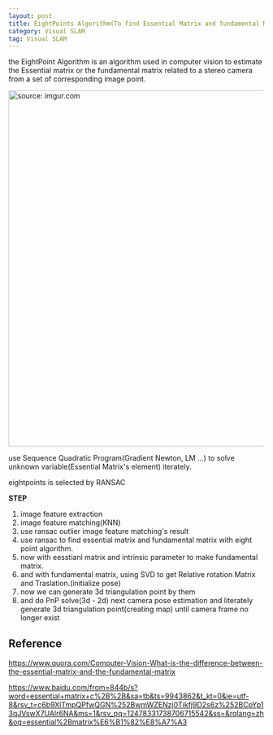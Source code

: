 ```yaml
---
layout: post
title: EightPoints Algorithm(To find Essential Matrix and fundamental Matrix)
category: Visual SLAM
tag: Visual SLAM
---
```


the EightPoint Algorithm is an algorithm used in computer vision to estimate the Essential matrix or the fundamental matrix related to a stereo camera from a set of corresponding image point.

<a href="https://postimg.cc/Lq5ffnJy"><img src="https://i.postimg.cc/jjQhpftr/Screen-Shot-2022-03-23-at-11-13-35-AM.png" width="700px" title="source: imgur.com" /><a>

use Sequence Quadratic Program(Gradient Newton, LM ...) to solve unknown variable(Essential Matrix's element) iterately.

eightpoints is selected by RANSAC

**STEP**
1. image feature extraction
2. image feature matching(KNN)
3. use ransac outlier image feature matching's result
4. use ransac to find essential matrix and fundamental matrix with eight point algorithm.
5. now with eesstianl matrix and intrinsic parameter to make fundamental matrix.
6. and with fundamental matrix, using SVD to get Relative rotation Matrix and Traslation.(initialize pose)
7. now we can generate 3d triangulation point by them
8. and do PnP solve(3d - 2d) next camera pose estimation and literately generate 3d triangulation point(creating map) until camera frame no longer exist

## Reference

https://www.quora.com/Computer-Vision-What-is-the-difference-between-the-essential-matrix-and-the-fundamental-matrix

https://www.baidu.com/from=844b/s?word=essential+matrix+c%2B%2B&sa=tb&ts=9943862&t_kt=0&ie=utf-8&rsv_t=c6b9XlTmpQPfwQGN%252BwmWZENzj0Tikfj9D2s6z%252BCpYp13qJVswX7UAlr6NA&ms=1&rsv_pq=12478331738706715542&ss=&rqlang=zh&oq=essential%2Bmatrix%E6%B1%82%E8%A7%A3
